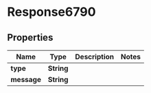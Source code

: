 
# Response6790

## Properties
Name | Type | Description | Notes
------------ | ------------- | ------------- | -------------
**type** | **String** |  | 
**message** | **String** |  | 



